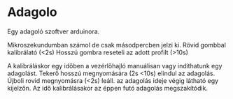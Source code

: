# Adagolo
Egy adagoló szoftver arduinora.

Mikroszekundumban számol de csak másodpercben jelzi ki.
Rövid gombbal kalibrálató (<2s)
Hosszú gombra reseteli az adott profilt (>10s)

A kalibráláskor egy időben a vezérlőhajló manuálisan vagy indíthatunk egy adagolást. 
Tekerő hosszú megnyomására (2s <10s) elindul az adagolás. 
Újboli rovid megnyomásra (<2s) leáll. az adagolás ideje végig látható egy kijelzőn. 
Az idő kalibrálásakor az éppen futó adagolás megszakítódik.
